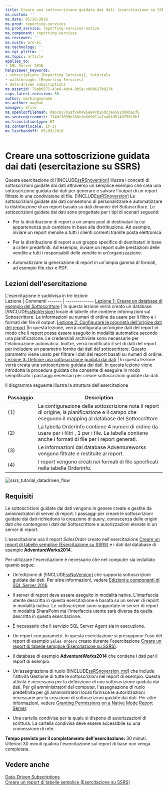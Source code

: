 ```yaml
---
title: Creare una sottoscrizione guidata dai dati (esercitazione su SSRS) | Microsoft Docs
ms.custom: ''
ms.date: 05/26/2016
ms.prod: reporting-services
ms.prod_service: reporting-services-native
ms.component: reporting-services
ms.reviewer: ''
ms.suite: pro-bi
ms.technology: ''
ms.tgt_pltfrm: ''
ms.topic: article
applies_to:
- SQL Server 2016
helpviewer_keywords:
- subscriptions [Reporting Services], tutorials
- walkthroughs [Reporting Services]
- data-driven subscriptions
ms.assetid: 79ab0572-43e9-4dc4-9b5a-cd8b627b8274
caps.latest.revision: 50
author: markingmyname
ms.author: maghan
manager: kfile
ms.openlocfilehash: da6c81701af24b495e84cb26dc3a6581d00ba1f6
ms.sourcegitcommit: 1740f3090b168c0e809611a7aa6fd514075616bf
ms.translationtype: HT
ms.contentlocale: it-IT
ms.lasthandoff: 05/03/2018
---
```

# <a name="create-a-data-driven-subscription-ssrs-tutorial"></a>Creare una sottoscrizione guidata dai dati (esercitazione su SSRS)
Questa esercitazione di [!INCLUDE[ssRSnoversion](../includes/ssrsnoversion-md.md)] illustra i concetti di sottoscrizioni guidate dai dati attraverso un semplice esempio che crea una sottoscrizione guidata dai dati per generare e salvare l'output di un report filtrato in una condivisione di file. 
[!INCLUDE[ssRSnoversion](../includes/ssrsnoversion-md.md)] Le sottoscrizioni guidate dai dati consentono di personalizzare e automatizzare la distribuzione di un report basato su dati dinamici del Sottoscrittore. Le sottoscrizioni guidate dai dati sono progettate per i tipi di scenari seguenti:  
  
-   Per la distribuzione di report a un ampio pool di destinatari la cui appartenenza può cambiare in base alla distribuzione. Ad esempio, inviare un report mensile a tutti i clienti correnti tramite posta elettronica.  
  
-   Per la distribuzione di report a un gruppo specifico di destinatari in base a criteri predefiniti. Ad esempio, inviare un report sulle prestazioni delle vendite a tutti i responsabili delle vendite in un'organizzazione.
+ Automatizzare la generazione di report in un'ampia gamma di formati, ad esempio file xlsx e PDF.  
  
## <a name="what-you-will-learn"></a>Lezioni dell'esercitazione  
 L'esercitazione è suddivisa in tre lezioni:  
 Lezione | Commenti
 ------- | --------------
 [Lezione 1: Creare un database di esempio del Sottoscrittore](../reporting-services/lesson-1-creating-a-sample-subscriber-database.md) | In questa lezione verrà creato un database [!INCLUDE[ssNoVersion](../includes/ssnoversion-md.md)] locale di tabelle che contiene informazioni sul Sottoscrittore. Le informazioni su numeri di ordine da usare per il filtro e i formati del file di output.
[Lezione 2: Configurare le proprietà dell'origine dati del report](../reporting-services/lesson-2-modifying-the-report-data-source-properties.md) |In questa lezione, verrà configurata un'origine dati del report in modo che il report possa essere eseguito in modalità automatica secondo una pianificazione. Le credenziali archiviate sono necessarie per l'elaborazione automatica. Inoltre, verrà modificato il set di dati del report per includere un parametro fornito dai dati del sottoscrittore. Questo parametro viene usato per filtrare i dati del report basati su numeri di ordine.
 [Lezione 3: Definire una sottoscrizione guidata dai dati](../reporting-services/lesson-3-defining-a-data-driven-subscription.md) | In questa lezione verrà creata una sottoscrizione guidata dai dati. In questa lezione viene introdotta la procedura guidata che consente di eseguire in modo semplificato i passaggi necessari per creare sottoscrizioni guidate dai dati.

 Il diagramma seguente illustra la struttura dell'esercitazione

Passaggio  |Description 
---------|---------
(1)     |  La configurazione della sottoscrizione nota il report di origine, la pianificazione e il campo che eseguono il mapping al database del Sottoscrittore.        
(2)     | La tabella OrderInfo contiene 4 numeri di ordine da usare per i filtri , 1 per i file. La tabella contiene anche i formati di file per i report generati.
(3)     | Le informazioni dal database Adventureworks vengono filtrate e restituite al report. 
(4)     | I report vengono creati nei formati di file specificati nella tabella Orderinfo.

 
 
   ![ssrs_tutorial_datadriven_flow](../reporting-services/media/ssrs-tutorial-datadriven-flow.png) 
  
## <a name="requirements"></a>Requisiti  
Le sottoscrizioni guidate dai dati vengono in genere create e gestite da amministratori di server di report. I passaggi per creare le sottoscrizioni guidate dai dati richiedono la creazione di query, conoscenza delle origini dati che contengono i dati del Sottoscrittore e autorizzazioni elevate in un server di report.  
  
L'esercitazione usa il report *SalesOrder* creato nell'esercitazione [Creare un report di tabelle semplice &#40;Esercitazione su SSRS&#41;](../reporting-services/create-a-basic-table-report-ssrs-tutorial.md) e i dati dal database di esempio **AdventureWorks2014**.  
  
Per utilizzare l'esercitazione è necessario che nel computer sia installato quanto segue:  
  
-   Un'edizione di [!INCLUDE[ssNoVersion](../includes/ssnoversion-md.md)] che supporta sottoscrizioni guidate dai dati. Per altre informazioni, vedere [Edizioni e componenti di SQL Server 2016](../sql-server/editions-and-components-of-sql-server-2016.md).  
  
-   Il server di report deve essere eseguito in modalità nativa. L'interfaccia utente descritta in questa esercitazione è basata su un server di report in modalità nativa. Le sottoscrizioni sono supportate in server di report in modalità SharePoint ma l'interfaccia utente sarà diversa da quella descritta in questa esercitazione.  
  
-   È necessario che il servizio SQL Server Agent sia in esecuzione.  
  
-   Un report con parametri. In questa esercitazione si presuppone l'uso del report di esempio `Sales Orders` creato durante l'esercitazione [Creare un report di tabelle semplice &#40;Esercitazione su SSRS&#41;](../reporting-services/create-a-basic-table-report-ssrs-tutorial.md).  
  
-   Il database di esempio **AdventureWorks2014** che contiene i dati per il report di esempio.  
  
-   Un'assegnazione di ruolo [!INCLUDE[ssRSnoversion_md](../includes/ssrsnoversion-md.md)] che include l'attività Gestione di tutte le sottoscrizioni nel report di esempio. Questa attività è necessaria per la definizione di una sottoscrizione guidata dai dati. Per gli amministratori del computer, l'assegnazione di ruolo predefinita per gli amministratori locali fornisce le autorizzazioni necessarie per la creazione di sottoscrizioni guidate dai dati. Per altre informazioni, vedere [Granting Permissions on a Native Mode Report Server](../reporting-services/security/granting-permissions-on-a-native-mode-report-server.md).  
  
-   Una cartella condivisa per la quale si dispone di autorizzazioni di scrittura. La cartella condivisa deve essere accessibile su una connessione di rete.  
  
**Tempo previsto per il completamento dell'esercitazione:** 30 minuti. Ulteriori 30 minuti qualora l'esercitazione sul report di base non venga completata.  
  
## <a name="see-also"></a>Vedere anche  
[Data-Driven Subscriptions](../reporting-services/subscriptions/data-driven-subscriptions.md)  
[Creare un report di tabelle semplice &#40;Esercitazione su SSRS&#41;](../reporting-services/create-a-basic-table-report-ssrs-tutorial.md)
 

